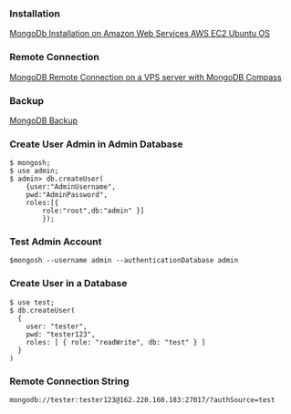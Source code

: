 ### Installation
[MongoDb Installation on Amazon Web Services AWS EC2 Ubuntu OS](https://medium.com/@johnmark_76235/mongodb-installation-on-amazon-web-services-ec2-ubuntu-os-060c8a6bf7d2)

### Remote Connection
[MongoDB Remote Connection on a VPS server with MongoDB Compass](https://medium.com/@johnmark_76235/mongodb-remote-connection-with-mongodb-compass-1af3d13a349a)

### Backup
[MongoDB Backup](https://medium.com/@johnmark_76235/mongodb-backup-70ae4961f274)

### Create User Admin in Admin Database
```vim
$ mongosh;
$ use admin;
$ admin> db.createUser(
    {user:"AdminUsername",
    pwd:"AdminPassword",
    roles:[{ 
        role:"root",db:"admin" }]
        });
```
### Test Admin Account
```vim
$mongosh --username admin --authenticationDatabase admin
```
### Create User in a Database
```vim
$ use test;
$ db.createUser(
  {
    user: "tester",
    pwd: "tester123",
    roles: [ { role: "readWrite", db: "test" } ]
  }
)
```
### Remote Connection String
```vim
mongodb://tester:tester123@162.220.160.183:27017/?authSource=test
```
